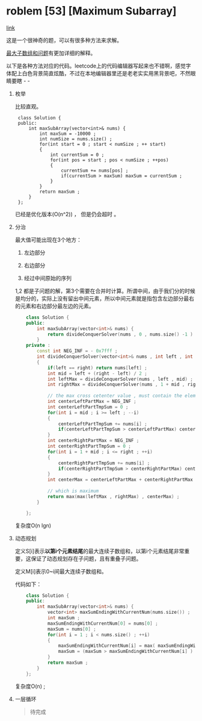# roblem [53] [Maximum Subarray]

[link](https://leetcode.com/problems/maximum-subarray/)

这是一个很神奇的题，可以有很多种方法来求解。

[最大子数组和问题](http://memeda.github.io/%E7%AE%97%E6%B3%95/2015/10/14/%E6%9C%80%E5%A4%A7%E5%AD%90%E6%95%B0%E7%BB%84%E5%92%8C%E9%97%AE%E9%A2%98.html)有更加详细的解释。

以下是各种方法对应的代码。leetcode上的代码编辑器写起来也不错啊，感觉字体配上白色背景简直炫酷，不过在本地编辑器里还是老老实实用黑背景吧，不然眼睛要瞎 - -

1. 枚举
    
    比较直观。

        class Solution {
        public:
            int maxSubArray(vector<int>& nums) {
                int maxSum = -10000 ;
                int numSize = nums.size() ;
                for(int start = 0 ; start < numSize ; ++ start)
                {
                    int currentSum = 0 ;
                    for(int pos = start ; pos < numSize ; ++pos)
                    {
                        currentSum += nums[pos] ;
                        if(currentSum > maxSum) maxSum = currentSum ;
                    }
                }
                return maxSum ;
            }
        };

    已经是优化版本(O(n^2)) ， 但是仍会超时 。


2. 分治
    
    最大值可能出现在3个地方：

    1. 左边部分

    2. 右边部分

    3. 经过中间原始的序列

    1,2 都是子问题的解，第3个需要在合并时计算。所谓中间，由于我们分的时候是均分的，实际上没有留出中间元素，所以中间元素就是指包含左边部分最右的元素和右边部分最左边的元素。

    ```C++
        class Solution {
        public:
            int maxSubArray(vector<int>& nums) {
                return divideConquerSolver(nums , 0 , nums.size() -1 ) ;
            }
        private :
            const int NEG_INF = - 0x7fff ;
            int divideConquerSolver(vector<int>& nums , int left , int right)
            {
                if(left == right) return nums[left] ;
                int mid = left + (right - left) / 2 ;
                int leftMax = divideConquerSolver(nums , left , mid) ;
                int rightMax = divideConquerSolver(nums , 1 + mid , right) ;
                
                // the max cross cetenter value , must contain the elements in most right element of left part and most left element of right part 
                int centerLeftPartMax = NEG_INF ;
                int centerLeftPartTmpSum = 0 ;
                for(int i = mid ; i >= left ; --i)
                {
                    centerLeftPartTmpSum += nums[i] ;
                    if(centerLeftPartTmpSum > centerLeftPartMax) centerLeftPartMax = centerLeftPartTmpSum ;
                }
                int centerRightPartMax = NEG_INF ;
                int centerRightPartTmpSum = 0 ;
                for(int i = 1 + mid ; i <= right ; ++i)
                {
                    centerRightPartTmpSum += nums[i] ;
                    if(centerRightPartTmpSum > centerRightPartMax) centerRightPartMax = centerRightPartTmpSum ;
                }
                int centerMax = centerLeftPartMax + centerRightPartMax ;
                
                // which is maximum
                return max(max(leftMax , rightMax) , centerMax) ;
            }

        };
    ```

    复杂度O(n lgn)

3. 动态规划

    定义S[i]表示**以第i个元素结尾**的最大连续子数组和，以第i个元素结尾非常重要，这保证了动态规划存在子问题，且有重叠子问题。

    定义M[i]表示0~i间最大连续子数组和。

    代码如下：
    ``` C++
        class Solution {
        public:
            int maxSubArray(vector<int>& nums) {
                vector<int> maxSumEndingWithCurrentNum(nums.size()) ;
                int maxSum ;
                maxSumEndingWithCurrentNum[0] = nums[0] ;
                maxSum = nums[0] ;
                for(int i = 1 ; i < nums.size() ; ++i)
                {
                    maxSumEndingWithCurrentNum[i] = max( maxSumEndingWithCurrentNum[i-1] + nums[i] , nums[i]) ;
                    maxSum = (maxSum > maxSumEndingWithCurrentNum[i] ) ? maxSum : maxSumEndingWithCurrentNum[i] ;
                }
                return maxSum ;
            }
        };
    ```
    
    复杂度O(n) ;

4. 一层循环

    > 待完成



